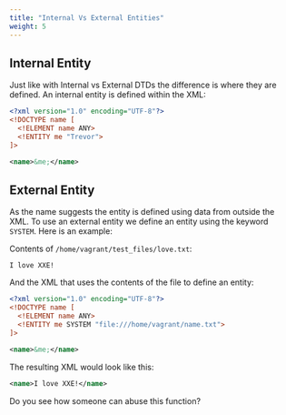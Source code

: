 ```yaml
---
title: "Internal Vs External Entities"
weight: 5
---
```


## Internal Entity

Just like with Internal vs External DTDs the difference is where they are defined. An internal entity is defined within the XML:

```xml
<?xml version="1.0" encoding="UTF-8"?>
<!DOCTYPE name [
  <!ELEMENT name ANY>
  <!ENTITY me "Trevor">
]>

<name>&me;</name>
```

## External Entity

As the name suggests the entity is defined using data from outside the XML. To use an external entity we define an entity using the keyword `SYSTEM`. Here is an example:

Contents of `/home/vagrant/test_files/love.txt`:

```plaintext
I love XXE!
```

And the XML that uses the contents of the file to define an entity:

```xml
<?xml version="1.0" encoding="UTF-8"?>
<!DOCTYPE name [
  <!ELEMENT name ANY>
  <!ENTITY me SYSTEM "file:///home/vagrant/name.txt">
]>

<name>&me;</name>
```

The resulting XML would look like this:

``` xml
<name>I love XXE!</name>
```

Do you see how someone can abuse this function?
